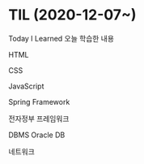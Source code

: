 # TIL (2020-12-07~)
Today I Learned 오늘 학습한 내용

HTML

CSS

JavaScript

Spring Framework

전자정부 프레임워크

DBMS
Oracle DB

네트워크
